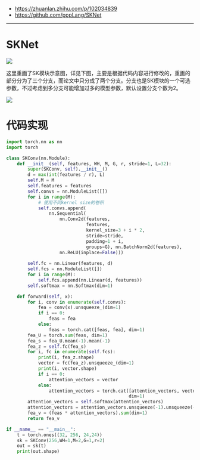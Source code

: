 - https://zhuanlan.zhihu.com/p/102034839
- https://github.com/pppLang/SKNet

---

# SKNet

![](https://pic2.zhimg.com/80/v2-ded1f4ec3c29c28e9e6fc0de43a71fad_720w.jpg)

这里重画了SK模块示意图，详见下图，主要是根据代码内容进行修改的，重画的部分分为了三个分支，而论文中只分成了两个分支。分支也是SK模块的一个可选参数，不过考虑到多分支可能增加过多的模型参数，默认设置分支个数为2。

![](https://pic4.zhimg.com/80/v2-4b3659d000cc24e20ad2b90f534ef2d3_720w.jpg)

# 代码实现
```py
import torch.nn as nn
import torch

class SKConv(nn.Module):
    def __init__(self, features, WH, M, G, r, stride=1, L=32):
        super(SKConv, self).__init__()
        d = max(int(features / r), L)
        self.M = M
        self.features = features
        self.convs = nn.ModuleList([])
        for i in range(M):
            # 使用不同kernel size的卷积
            self.convs.append(
                nn.Sequential(
                    nn.Conv2d(features,
                              features,
                              kernel_size=3 + i * 2,
                              stride=stride,
                              padding=1 + i,
                              groups=G), nn.BatchNorm2d(features),
                    nn.ReLU(inplace=False)))
            
        self.fc = nn.Linear(features, d)
        self.fcs = nn.ModuleList([])
        for i in range(M):
            self.fcs.append(nn.Linear(d, features))
        self.softmax = nn.Softmax(dim=1)

    def forward(self, x):
        for i, conv in enumerate(self.convs):
            fea = conv(x).unsqueeze_(dim=1)
            if i == 0:
                feas = fea
            else:
                feas = torch.cat([feas, fea], dim=1)
        fea_U = torch.sum(feas, dim=1)
        fea_s = fea_U.mean(-1).mean(-1)
        fea_z = self.fc(fea_s)
        for i, fc in enumerate(self.fcs):
            print(i, fea_z.shape)
            vector = fc(fea_z).unsqueeze_(dim=1)
            print(i, vector.shape)
            if i == 0:
                attention_vectors = vector
            else:
                attention_vectors = torch.cat([attention_vectors, vector],
                                              dim=1)
        attention_vectors = self.softmax(attention_vectors)
        attention_vectors = attention_vectors.unsqueeze(-1).unsqueeze(-1)
        fea_v = (feas * attention_vectors).sum(dim=1)
        return fea_v

if __name__ == "__main__":
    t = torch.ones((32, 256, 24,24))
    sk = SKConv(256,WH=1,M=2,G=1,r=2)
    out = sk(t)
    print(out.shape)
```